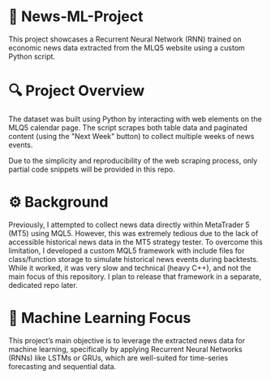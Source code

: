 # 📰 News-ML-Project

This project showcases a Recurrent Neural Network (RNN) trained on economic news data extracted from the MLQ5 website using a custom Python script.

# 🔍 Project Overview
The dataset was built using Python by interacting with web elements on the MLQ5 calendar page. The script scrapes both table data and paginated content (using the "Next Week" button) to collect multiple weeks of news events.

Due to the simplicity and reproducibility of the web scraping process, only partial code snippets will be provided in this repo.

# ⚙️ Background
Previously, I attempted to collect news data directly within MetaTrader 5 (MT5) using MQL5. However, this was extremely tedious due to the lack of accessible historical news data in the MT5 strategy tester. To overcome this limitation, I developed a custom MQL5 framework with include files for class/function storage to simulate historical news events during backtests. While it worked, it was very slow and technical (heavy C++), and not the main focus of this repository. I plan to release that framework in a separate, dedicated repo later.

# 🧠 Machine Learning Focus
This project’s main objective is to leverage the extracted news data for machine learning, specifically by applying Recurrent Neural Networks (RNNs) like LSTMs or GRUs, which are well-suited for time-series forecasting and sequential data. 


